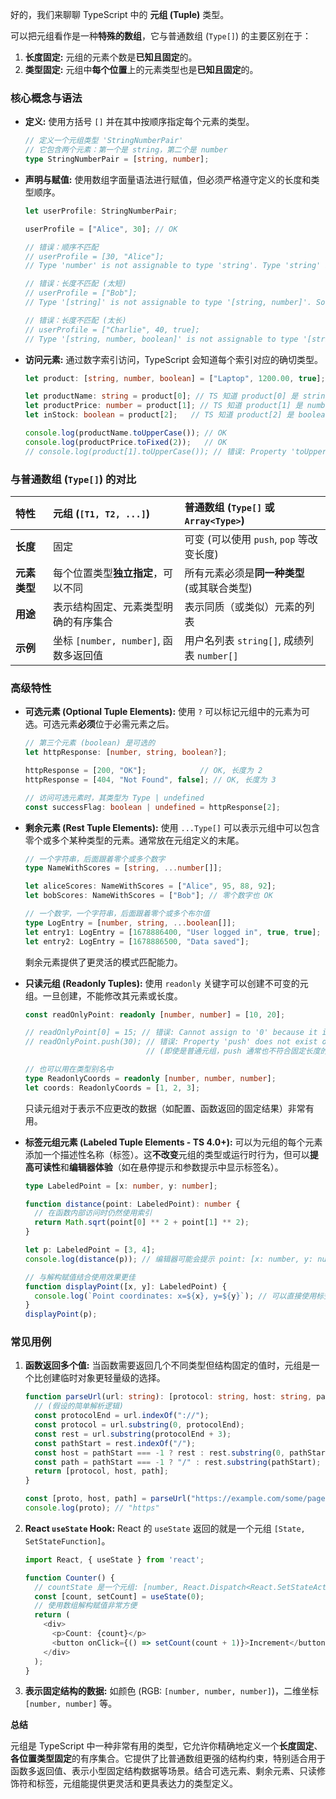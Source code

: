 好的，我们来聊聊 TypeScript 中的 **元组 (Tuple)** 类型。

可以把元组看作是一种**特殊的数组**，它与普通数组 (`Type[]`) 的主要区别在于：

1.  **长度固定:** 元组的元素个数是**已知且固定**的。
2.  **类型固定:** 元组中**每个位置**上的元素类型也是**已知且固定**的。

### **核心概念与语法**

*   **定义:** 使用方括号 `[]` 并在其中按顺序指定每个元素的类型。
    ```typescript
    // 定义一个元组类型 'StringNumberPair'
    // 它包含两个元素：第一个是 string，第二个是 number
    type StringNumberPair = [string, number];
    ```

*   **声明与赋值:** 使用数组字面量语法进行赋值，但必须严格遵守定义的长度和类型顺序。
    ```typescript
    let userProfile: StringNumberPair;

    userProfile = ["Alice", 30]; // OK

    // 错误：顺序不匹配
    // userProfile = [30, "Alice"];
    // Type 'number' is not assignable to type 'string'. Type 'string' is not assignable to type 'number'.

    // 错误：长度不匹配 (太短)
    // userProfile = ["Bob"];
    // Type '[string]' is not assignable to type '[string, number]'. Source has 1 element(s) but target requires 2.

    // 错误：长度不匹配 (太长)
    // userProfile = ["Charlie", 40, true];
    // Type '[string, number, boolean]' is not assignable to type '[string, number]'. Source has 3 element(s) but target requires 2.
    ```

*   **访问元素:** 通过数字索引访问，TypeScript 会知道每个索引对应的确切类型。
    ```typescript
    let product: [string, number, boolean] = ["Laptop", 1200.00, true];

    let productName: string = product[0]; // TS 知道 product[0] 是 string
    let productPrice: number = product[1]; // TS 知道 product[1] 是 number
    let inStock: boolean = product[2];   // TS 知道 product[2] 是 boolean

    console.log(productName.toUpperCase()); // OK
    console.log(productPrice.toFixed(2));   // OK
    // console.log(product[1].toUpperCase()); // 错误: Property 'toUpperCase' does not exist on type 'number'.
    ```

### **与普通数组 (`Type[]`) 的对比**

| 特性       | 元组 (`[T1, T2, ...]`)          | 普通数组 (`Type[]` 或 `Array<Type>`)   |
| :------- | :---------------------------- | :-------------------------------- |
| **长度**   | 固定                            | 可变 (可以使用 `push`, `pop` 等改变长度)     |
| **元素类型** | 每个位置类型**独立指定**，可以不同           | 所有元素必须是**同一种类型** (或其联合类型)         |
| **用途**   | 表示结构固定、元素类型明确的有序集合            | 表示同质（或类似）元素的列表                    |
| **示例**   | 坐标 `[number, number]`, 函数多返回值 | 用户名列表 `string[]`, 成绩列表 `number[]` |

### **高级特性**

*   **可选元素 (Optional Tuple Elements):**
    使用 `?` 可以标记元组中的元素为可选。可选元素**必须**位于必需元素之后。
    ```typescript
    // 第三个元素 (boolean) 是可选的
    let httpResponse: [number, string, boolean?];

    httpResponse = [200, "OK"];            // OK, 长度为 2
    httpResponse = [404, "Not Found", false]; // OK, 长度为 3

    // 访问可选元素时，其类型为 Type | undefined
    const successFlag: boolean | undefined = httpResponse[2];
    ```

*   **剩余元素 (Rest Tuple Elements):**
    使用 `...Type[]` 可以表示元组中可以包含零个或多个某种类型的元素。通常放在元组定义的末尾。
    ```typescript
    // 一个字符串，后面跟着零个或多个数字
    type NameWithScores = [string, ...number[]];

    let aliceScores: NameWithScores = ["Alice", 95, 88, 92];
    let bobScores: NameWithScores = ["Bob"]; // 零个数字也 OK

    // 一个数字，一个字符串，后面跟着零个或多个布尔值
    type LogEntry = [number, string, ...boolean[]];
    let entry1: LogEntry = [1678886400, "User logged in", true, true];
    let entry2: LogEntry = [1678886500, "Data saved"];
    ```
    剩余元素提供了更灵活的模式匹配能力。

*   **只读元组 (Readonly Tuples):**
    使用 `readonly` 关键字可以创建不可变的元组。一旦创建，不能修改其元素或长度。
    ```typescript
    const readOnlyPoint: readonly [number, number] = [10, 20];

    // readOnlyPoint[0] = 15; // 错误: Cannot assign to '0' because it is a read-only property.
    // readOnlyPoint.push(30); // 错误: Property 'push' does not exist on type 'readonly [number, number]'.
                               // (即使是普通元组，push 通常也不符合固定长度的语义，但 readonly 更加严格)

    // 也可以用在类型别名中
    type ReadonlyCoords = readonly [number, number, number];
    let coords: ReadonlyCoords = [1, 2, 3];
    ```
    只读元组对于表示不应更改的数据（如配置、函数返回的固定结果）非常有用。

*   **标签元组元素 (Labeled Tuple Elements - TS 4.0+):**
    可以为元组的每个元素添加一个描述性名称（标签）。这**不改变**元组的类型或运行时行为，但可以**提高可读性**和**编辑器体验**（如在悬停提示和参数提示中显示标签名）。
    ```typescript
    type LabeledPoint = [x: number, y: number];

    function distance(point: LabeledPoint): number {
      // 在函数内部访问时仍然使用索引
      return Math.sqrt(point[0] ** 2 + point[1] ** 2);
    }

    let p: LabeledPoint = [3, 4];
    console.log(distance(p)); // 编辑器可能会提示 point: [x: number, y: number]

    // 与解构赋值结合使用效果更佳
    function displayPoint([x, y]: LabeledPoint) {
      console.log(`Point coordinates: x=${x}, y=${y}`); // 可以直接使用标签名
    }
    displayPoint(p);
    ```

### **常见用例**

1.  **函数返回多个值:** 当函数需要返回几个不同类型但结构固定的值时，元组是一个比创建临时对象更轻量级的选择。
    ```typescript
    function parseUrl(url: string): [protocol: string, host: string, path: string] {
      // (假设的简单解析逻辑)
      const protocolEnd = url.indexOf("://");
      const protocol = url.substring(0, protocolEnd);
      const rest = url.substring(protocolEnd + 3);
      const pathStart = rest.indexOf("/");
      const host = pathStart === -1 ? rest : rest.substring(0, pathStart);
      const path = pathStart === -1 ? "/" : rest.substring(pathStart);
      return [protocol, host, path];
    }

    const [proto, host, path] = parseUrl("https://example.com/some/page");
    console.log(proto); // "https"
    ```
2.  **React `useState` Hook:** React 的 `useState` 返回的就是一个元组 `[State, SetStateFunction]`。
    ```typescript
    import React, { useState } from 'react';

    function Counter() {
      // countState 是一个元组: [number, React.Dispatch<React.SetStateAction<number>>]
      const [count, setCount] = useState(0);
      // 使用数组解构赋值非常方便
      return (
        <div>
          <p>Count: {count}</p>
          <button onClick={() => setCount(count + 1)}>Increment</button>
        </div>
      );
    }
    ```
3.  **表示固定结构的数据:** 如颜色 (RGB: `[number, number, number]`)，二维坐标 `[number, number]` 等。

**总结**

元组是 TypeScript 中一种非常有用的类型，它允许你精确地定义一个**长度固定**、**各位置类型固定**的有序集合。它提供了比普通数组更强的结构约束，特别适合用于函数多返回值、表示小型固定结构数据等场景。结合可选元素、剩余元素、只读修饰符和标签，元组能提供更灵活和更具表达力的类型定义。